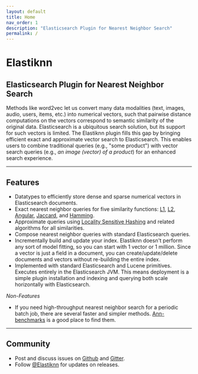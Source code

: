 ```yaml
---
layout: default
title: Home
nav_order: 1
description: "Elasticsearch Plugin for Nearest Neighbor Search"
permalink: /
---
```


# Elastiknn

## Elasticsearch Plugin for Nearest Neighbor Search

Methods like word2vec let us convert many data modalities (text, images, audio, users, items, etc.) into numerical vectors, such that pairwise distance computations on the vectors correspond to semantic similarity of the original data.
Elasticsearch is a ubiquitous search solution, but its support for such vectors is limited.
The Elastiknn plugin fills this gap by bringing efficient exact and approximate vector search to Elasticsearch.
This enables users to combine traditional queries (e.g., "some product") with vector search queries (e.g., _an image (vector) of a product_) for an enhanced search experience.

---

## Features

- Datatypes to efficiently store dense and sparse numerical vectors in Elasticsearch documents.
- Exact nearest neighbor queries for five similarity functions: [L1](https://en.wikipedia.org/wiki/Taxicab_geometry), [L2](https://en.wikipedia.org/wiki/Euclidean_distance), [Angular](https://en.wikipedia.org/wiki/Cosine_similarity), [Jaccard](https://en.wikipedia.org/wiki/Jaccard_index), and [Hamming](https://en.wikipedia.org/wiki/Hamming_distance).
- Approximate queries using [Locality Sensitive Hashing](https://en.wikipedia.org/wiki/Locality-sensitive_hashing) and related algorithms for all similarities.
- Compose nearest neighbor queries with standard Elasticsearch queries.
- Incrementally build and update your index. Elastiknn doesn't perform any sort of model fitting, so you can start with 1 vector or 1 million. Since a vector is just a field in a document, you can create/update/delete documents and vectors without re-building the entire index.
- Implemented with standard Elasticsearch and Lucene primitives. Executes entirely in the Elasticsearch JVM. This means deployment is a simple plugin installation and indexing and querying both scale horizontally with Elasticsearch.

_Non-Features_

- If you need high-throughput nearest neighbor search for a periodic batch job, there are several faster and simpler methods. [Ann-benchmarks](https://github.com/erikbern/ann-benchmarks) is a good place to find them.

---

## Community

- Post and discuss issues on [Github](https://github.com/alexklibisz/elastiknn) and [Gitter](https://gitter.im/elastiknn/community).
- Follow [@Elastiknn](http://twitter.com/elastiknn) for updates on releases.

